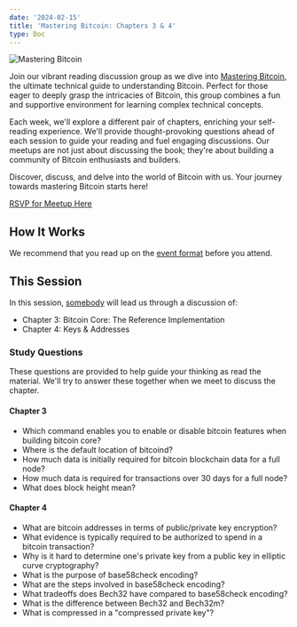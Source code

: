 ```yaml
---
date: '2024-02-15'
title: 'Mastering Bitcoin: Chapters 3 & 4'
type: Doc
---
```


![Mastering Bitcoin](/mastering-bitcoin-3-4.jpg)

Join our vibrant reading discussion group as we dive into <a href="https://www.amazon.com/Mastering-Bitcoin-Programming-Open-Blockchain/dp/1098150090?crid=3FFD1FN2H7TZF&keywords=mastering+bitcoin+3rd+edition&qid=1703963363&sprefix=mastering+bitcoin,aps,153&sr=8-1&ufe=app_do:amzn1.fos.006c50ae-5d4c-4777-9bc0-4513d670b6bc" target="_blank">Mastering Bitcoin</a>, the ultimate technical guide to understanding Bitcoin. Perfect for those eager to deeply grasp the intricacies of Bitcoin, this group combines a fun and supportive environment for learning complex technical concepts.

Each week, we'll explore a different pair of chapters, enriching your self-reading experience. We'll provide thought-provoking questions ahead of each session to guide your reading and fuel engaging discussions. Our meetups are not just about discussing the book; they're about building a community of Bitcoin enthusiasts and builders.

Discover, discuss, and delve into the world of Bitcoin with us. Your journey towards mastering Bitcoin starts here!

<a href="https://www.meetup.com/atlantabitdevs/events/298230384/" target="_blank">RSVP for Meetup Here</a>

## How It Works

We recommend that you read up on the <a href="/page/mastering-bitcoin" target="_blank">event format</a> before you attend.

## This Session

In this session, <a href="#" target="_blank">somebody</a> will lead us through a discussion of:

- Chapter 3: Bitcoin Core: The Reference Implementation
- Chapter 4: Keys & Addresses

### Study Questions

These questions are provided to help guide your thinking as read the material. We'll try to answer these together when we meet to discuss the chapter.

#### Chapter 3

- Which command enables you to enable or disable bitcoin features when building bitcoin core?
- Where is the default location of bitcoind?
- How much data is initially required for bitcoin blockchain data for a full node?
- How much data is required for transactions over 30 days for a full node?
- What does block height mean?

#### Chapter 4

- What are bitcoin addresses in terms of public/private key encryption?
- What evidence is typically required to be authorized to spend in a bitcoin transaction?
- Why is it hard to determine one's private key from a public key in elliptic curve cryptography?
- What is the purpose of base58check encoding?
- What are the steps involved in base58check encoding?
- What tradeoffs does Bech32 have compared to base58check encoding?
- What is the difference between Bech32 and Bech32m?
- What is compressed in a "compressed private key"?
